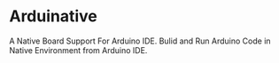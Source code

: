 # Arduinative
A Native Board Support For Arduino IDE.
Bulid and Run Arduino Code in Native Environment from Arduino IDE.
## 
